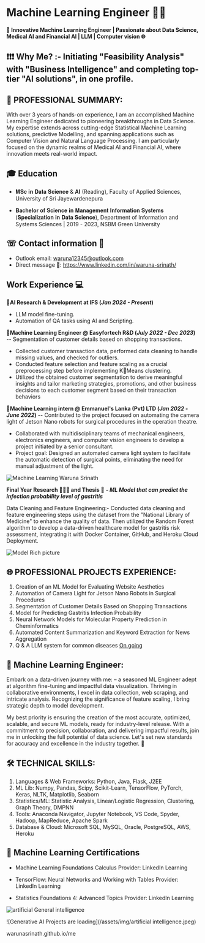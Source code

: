 # Machine Learning Engineer 👨‍🎓

#### 🚀 Innovative Machine Learning Engineer | Passionate about Data Science, Medical AI and Financial AI | LLM | Computer vision 🌐

## ❗❗❗ Why Me? :- Initiating "Feasibility Analysis" with "Business Intelligence" and completing top-tier "AI solutions", in one profile.

## 🌟 PROFESSIONAL SUMMARY:
With over 3 years of hands-on experience, I am an accomplished Machine Learning Engineer dedicated to pioneering breakthroughs in Data Science. My expertise extends across cutting-edge Statistical Machine Learning solutions, predictive Modelling, and spanning applications such as Computer Vision and Natural Language Processing. I am particularly focused on the dynamic realms of Medical AI and Financial AI, where innovation meets real-world impact.

## 🎓 Education
- 𝐌𝐒𝐜 𝐢𝐧 𝐃𝐚𝐭𝐚 𝐒𝐜𝐢𝐞𝐧𝐜𝐞 & 𝐀𝐈 (Reading), 
  Faculty of Applied Sciences,
  University of Sri Jayewardenepura 

- 𝐁𝐚𝐜𝐡𝐞𝐥𝐨𝐫 𝐨𝐟 𝐒𝐜𝐢𝐞𝐧𝐜𝐞 𝐢𝐧 𝐌𝐚𝐧𝐚𝐠𝐞𝐦𝐞𝐧𝐭 𝐈𝐧𝐟𝐨𝐫𝐦𝐚𝐭𝐢𝐨𝐧 𝐒𝐲𝐬𝐭𝐞𝐦𝐬 (𝐒𝐩𝐞𝐜𝐢𝐚𝐥𝐢𝐳𝐚𝐭𝐢𝐨𝐧 𝐢𝐧 𝐃𝐚𝐭𝐚 𝐒𝐜𝐢𝐞𝐧𝐜𝐞),
  Department of Information and Systems Sciences | 2019 - 2023,
  NSBM Green University

## ☏ Contact information 🚨
- Outlook email: waruna12345@outlook.com
- Direct message 💬: https://www.linkedin.com/in/waruna-srinath/

## Work Experience 💻

🔴**AI Research & Development at IFS (_Jan 2024 - Present_)**
- LLM model fine-tuning.
- Automation of QA tasks using AI and Scripting.
  
🔴**Machine Learning Engineer @ Easyfortech R&D (_July 2022 - Dec 2023_)**
-- Segmentation of customer details based on shopping transactions.

- Collected customer transaction data, performed data cleaning to handle missing values, and checked for
outliers.
- Conducted feature selection and feature scaling as a crucial preprocessing step before implementing KMeans clustering.
- Utilized the obtained customer segmentation to derive meaningful insights and tailor marketing strategies,
promotions, and other business decisions to each customer segment based on their transaction behaviors

🔴**Machine Learning intern @ Emmanuel's Lanka (Pvt) LTD  (_Jan 2022 -June 2022_)**
-- Contributed to the project focused on automating the camera light of Jetson Nano robots
for surgical procedures in the operation theatre.

- Collaborated with multidisciplinary teams of mechanical engineers, electronics engineers, and computer
vision engineers to develop a project initiated by a senior consultant.
- Project goal: Designed an automated camera light system to facilitate the automatic detection of surgical
points, eliminating the need for manual adjustment of the light.

![Machine Learning Waruna Srinath](https://github.com/warunasrinath/me/assets/56961480/385ee23c-3607-448b-b996-2991199845fd)

**Final Year Research 👨🏻‍💻 and Thesis 🧾**
***- ML Model that can predict the infection probability level of gastritis***
  
Data Cleaning and Feature Engineering:- Conducted data cleaning and feature engineering steps using the dataset from the "National Library of Medicine"
to enhance the quality of data. 
Then utilized the Random Forest algorithm to develop a data-driven healthcare model for gastritis risk assessment, integrating it with Docker Container, GitHub, and Heroku Cloud Deployment.

![Model Rich picture](https://github.com/warunasrinath/me/assets/56961480/c7d6ce06-90bc-4ad4-8c7d-80b14c8dffa8)

## 🌐 PROFESSIONAL PROJECTS EXPERIENCE:
  
1. Creation of an ML Model for Evaluating Website Aesthetics
2. Automation of Camera Light for Jetson Nano Robots in Surgical Procedures
3. Segmentation of Customer Details Based on Shopping Transactions
4. Model for Predicting Gastritis Infection Probability 
5. Neural Network Models for Molecular Property Prediction in Cheminformatics
6. Automated Content Summarization and Keyword Extraction for News Aggregation
7. Q & A LLM system for common diseases [On going](waiting)

## 💼 Machine Learning Engineer: 

Embark on a data-driven journey with me: – a seasoned ML Engineer adept at algorithm fine-tuning and impactful data visualization. Thriving in collaborative environments, I excel in data collection, web scraping, and intricate analysis. Recognizing the significance of feature scaling, I bring strategic depth to model development.

My best priority is ensuring the creation of the most accurate, optimized, scalable, and secure ML models, ready for industry-level release. With a commitment to precision, collaboration, and delivering impactful results, join me in unlocking the full potential of data science. Let's set new standards for accuracy and excellence in the industry together. 🚀

## 🛠️ TECHNICAL SKILLS:

1. Languages & Web Frameworks: Python, Java, Flask, J2EE
2. ML Lib: Numpy, Pandas, Scipy, Scikit-Learn, TensorFlow, PyTorch, Keras, NLTK, Matplotlib, Seaborn
3. Statistics/ML: Statistic Analysis, Linear/Logistic Regression, Clustering, Graph Theory, DMPNN
4. Tools: Anaconda Navigator, Jupyter Notebook, VS Code, Spyder, Hadoop, MapReduce, Apache Spark
5. Database & Cloud: Microsoft SQL, MySQL, Oracle, PostgreSQL, AWS, Heroku

## 🥇 Machine Learning Certifications 

- Machine Learning Foundations Calculus
Provider: LinkedIn Learning

- TensorFlow: Neural Networks and Working with Tables
Provider: LinkedIn Learning

- Statistics Foundations 4: Advanced Topics
Provider: LinkedIn Learning

![artificial General intelligence](https://github.com/warunasrinath/me/assets/56961480/b00d304d-85a8-4d31-9b7c-7aead5801956)

![Generative AI Projects are loading](/assets/img/artificial intelligence.jpeg)




warunasrinath.github.io/me
